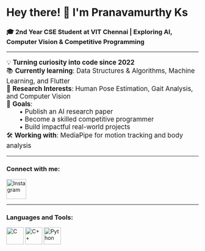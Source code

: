# Hey there! 👋 I'm Pranavamurthy Ks

### 🎓 2nd Year CSE Student at VIT Chennai | Exploring AI, Computer Vision & Competitive Programming

---

<span style="font-size:17px">

💡 **Turning curiosity into code since 2022**  
📚 **Currently learning**: Data Structures & Algorithms, Machine Learning, and Flutter  
🔬 **Research Interests**: Human Pose Estimation, Gait Analysis, and Computer Vision  
🎯 **Goals**:  
  • Publish an AI research paper  
  • Become a skilled competitive programmer  
  • Build impactful real-world projects  
🛠️ **Working with**: MediaPipe for motion tracking and body analysis  

</span>

---

### Connect with me:
<p>
  <a href="https://instagram.com/pranav_451107" target="_blank">
    <img src="https://img.icons8.com/fluency/48/instagram-new.png" alt="Instagram" width="52" height="52"/>
  </a>
</p>

---

### Languages and Tools:
<p>
  <img src="https://cdn.jsdelivr.net/gh/devicons/devicon/icons/c/c-original.svg" alt="C" width="45" height="45"/>
  <img src="https://cdn.jsdelivr.net/gh/devicons/devicon/icons/cplusplus/cplusplus-original.svg" alt="C++" width="45" height="45"/>
  <img src="https://cdn.jsdelivr.net/gh/devicons/devicon/icons/python/python-original.svg" alt="Python" width="45" height="45"/>
</p>
